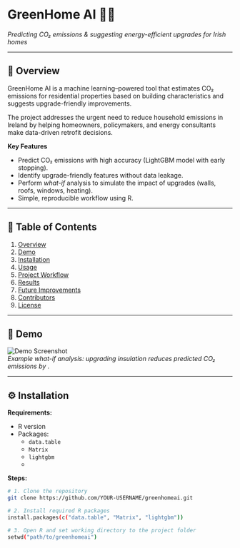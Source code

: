 # GreenHome AI 🏡💡  
*Predicting CO₂ emissions & suggesting energy-efficient upgrades for Irish homes*

---

## 📌 Overview  
GreenHome AI is a machine learning–powered tool that estimates CO₂ emissions for residential properties based on building characteristics and suggests upgrade-friendly improvements.  

The project addresses the urgent need to reduce household emissions in Ireland by helping homeowners, policymakers, and energy consultants make data-driven retrofit decisions.

**Key Features**  
- Predict CO₂ emissions with high accuracy (LightGBM model with early stopping).  
- Identify upgrade-friendly features without data leakage.  
- Perform *what-if* analysis to simulate the impact of upgrades (walls, roofs, windows, heating).  
- Simple, reproducible workflow using R.  

---

## 📂 Table of Contents  
1. [Overview](#-overview)  
2. [Demo](#-demo)  
3. [Installation](#-installation)  
4. [Usage](#-usage)  
5. [Project Workflow](#-project-workflow)  
6. [Results](#-results)  
7. [Future Improvements](#-future-improvements)  
8. [Contributors](#-contributors)  
9. [License](#-license)  

---

## 🎥 Demo  
![Demo Screenshot](docs/demo.png) <!-- TODO: Replace with actual screenshot -->  
*Example what-if analysis: upgrading insulation reduces predicted CO₂ emissions by <!-- TODO: Add percentage -->.*  

---

## ⚙️ Installation  
**Requirements:**  
- R version <!-- TODO: Add version -->  
- Packages:  
  - `data.table`  
  - `Matrix`  
  - `lightgbm`  
  - <!-- TODO: Add any others -->

**Steps:**  
```bash
# 1. Clone the repository
git clone https://github.com/YOUR-USERNAME/greenhomeai.git

# 2. Install required R packages
install.packages(c("data.table", "Matrix", "lightgbm"))

# 3. Open R and set working directory to the project folder
setwd("path/to/greenhomeai")
